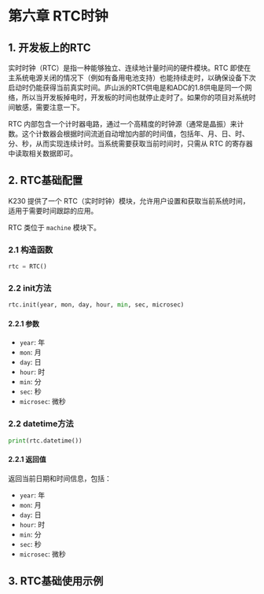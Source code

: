 # 第六章 RTC时钟

## 1. 开发板上的RTC

实时时钟（RTC）是指一种能够独立、连续地计量时间的硬件模块。RTC 即使在主系统电源关闭的情况下（例如有备用电池支持）也能持续走时，以确保设备下次启动时仍能获得当前真实时间。庐山派的RTC供电是和ADC的1.8供电是同一个网络，所以当开发板掉电时，开发板的时间也就停止走时了。如果你的项目对系统时间敏感，需要注意一下。

RTC 内部包含一个计时器电路，通过一个高精度的时钟源（通常是晶振）来计数。这个计数器会根据时间流逝自动增加内部的时间值，包括年、月、日、时、分、秒，从而实现连续计时。当系统需要获取当前时间时，只需从 RTC 的寄存器中读取相关数据即可。

## 2. RTC基础配置

K230 提供了一个 RTC（实时时钟）模块，允许用户设置和获取当前系统时间，适用于需要时间跟踪的应用。

RTC 类位于 `machine` 模块下。

### 2.1 构造函数

```python
rtc = RTC()
```

### 2.2 init方法

```python
rtc.init(year, mon, day, hour, min, sec, microsec)
```

#### 2.2.1 参数

- `year`: 年
- `mon`: 月
- `day`: 日
- `hour`: 时
- `min`: 分
- `sec`: 秒
- `microsec`: 微秒

### 2.2 datetime方法

```python
print(rtc.datetime())
```

#### 2.2.1 返回值

返回当前日期和时间信息，包括：

- `year`: 年
- `mon`: 月
- `day`: 日
- `hour`: 时
- `min`: 分
- `sec`: 秒
- `microsec`: 微秒

## 3. RTC基础使用示例

```python

```
